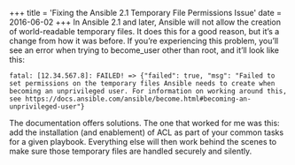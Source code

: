 +++
title = 'Fixing the Ansible 2.1 Temporary File Permissions Issue'
date = 2016-06-02
+++
In Ansible 2.1 and later, Ansible will not allow the creation of world-readable temporary files. It does this for a good reason, but it’s a change from how it was before. If you’re experiencing this problem, you’ll see an error when trying to become_user other than root, and it’ll look like this:

    fatal: [12.34.567.8]: FAILED! => {"failed": true, "msg": "Failed to set permissions on the temporary files Ansible needs to create when becoming an unprivileged user. For information on working around this, see https://docs.ansible.com/ansible/become.html#becoming-an-unprivileged-user"}
    

The documentation offers solutions. The one that worked for me was this: add the installation (and enablement) of ACL as part of your common tasks for a given playbook. Everything else will then work behind the scenes to make sure those temporary files are handled securely and silently.